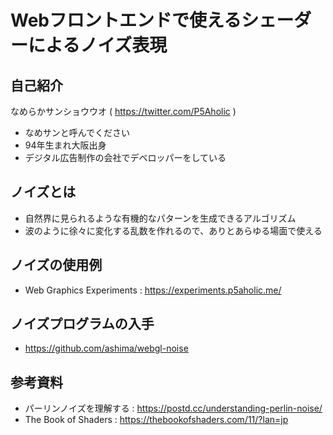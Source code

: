 # Webフロントエンドで使えるシェーダーによるノイズ表現

## 自己紹介
なめらかサンショウウオ ( https://twitter.com/P5Aholic )

- なめサンと呼んでください
- 94年生まれ大阪出身
- デジタル広告制作の会社でデベロッパーをしている

## ノイズとは

- 自然界に見られるような有機的なパターンを生成できるアルゴリズム
- 波のように徐々に変化する乱数を作れるので、ありとあらゆる場面で使える

## ノイズの使用例

- Web Graphics Experiments : https://experiments.p5aholic.me/

## ノイズプログラムの入手

- https://github.com/ashima/webgl-noise

## 参考資料
- パーリンノイズを理解する : https://postd.cc/understanding-perlin-noise/
- The Book of Shaders : https://thebookofshaders.com/11/?lan=jp